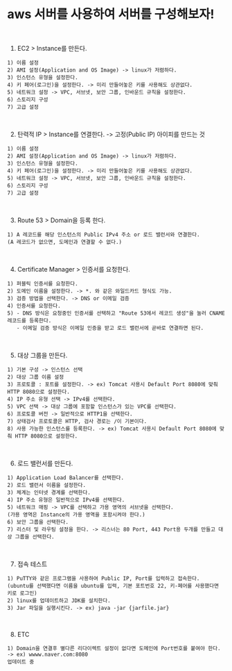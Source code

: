 # aws 서버를 사용하여 서버를 구성해보자!

<br/>

1. EC2 > Instance를 만든다.
```
1) 이름 설정
2) AMI 설정(Application and OS Image) -> linux가 저렴하다.
3) 인스턴스 유형을 설정한다.
4) 키 페어(로그인)을 설정한다. -> 미리 만들어놓은 키를 사용해도 상관없다.
5) 네트워크 설정 -> VPC, 서브넷, 보안 그룹, 인바운드 규칙을 설정한다.
6) 스토리지 구성
7) 고급 설정
```

<br/>

2. 탄력적 IP > Instance를 연결한다. -> 고정(Public IP) 아이피를 만드는 것
```
1) 이름 설정
2) AMI 설정(Application and OS Image) -> linux가 저렴하다.
3) 인스턴스 유형을 설정한다.
4) 키 페어(로그인)을 설정한다. -> 미리 만들어놓은 키를 사용해도 상관없다.
5) 네트워크 설정 -> VPC, 서브넷, 보안 그룹, 인바운드 규칙을 설정한다.
6) 스토리지 구성
7) 고급 설정
```

<br/>

3. Route 53 > Domain을 등록 한다.
```
1) A 레코드를 해당 인스턴스의 Public IPv4 주소 or 로드 밸런서와 연결한다.
(A 레코드가 없으면, 도메인과 연결할 수 없다.)
```

<br/>

4. Certificate Manager > 인증서를 요청한다.
```
1) 퍼블릭 인증서를 요청한다.
2) 도메인 이름을 설정한다. -> *. 와 같은 와일드카드 형식도 가능.
3) 검증 방법을 선택한다. -> DNS or 이메일 검증
4) 인증서를 요청한다.
5) - DNS 방식은 요청중인 인증서를 선택하고 "Route 53에서 레코드 생성"을 눌러 CNAME 레코드를 등록한다.
   - 이메일 검증 방식은 이메일 인증을 받고 로드 밸런서에 곧바로 연결하면 된다.
```

<br/>

5. 대상 그룹을 만든다.
```
1) 기본 구성 -> 인스턴스 선택
2) 대상 그룹 이름 설정
3) 프로토콜 : 포트를 설정한다. -> ex) Tomcat 사용시 Default Port 8080에 맞춰 HTTP 8080으로 설정한다.
4) IP 주소 유형 선택 -> IPv4를 선택한다.
5) VPC 선택 -> 대상 그룹에 포함할 인스턴스가 있는 VPC를 선택한다.
6) 프로토콜 버전 -> 일반적으로 HTTP1을 선택한다.
7) 상태검사 프로토콜은 HTTP, 검사 경로는 /이 기본이다.
8) 사용 가능한 인스턴스를 등록한다. -> ex) Tomcat 사용시 Default Port 8080에 맞춰 HTTP 8080으로 설정한다.
```

<br>

6. 로드 밸런서를 만든다.
```
1) Application Load Balancer를 선택한다.
2) 로드 밸런서 이름을 설정한다.
3) 체계는 인터넷 경계를 선택한다.
4) IP 주소 유형은 일반적으로 IPv4를 선택한다.
5) 네트워크 매핑 -> VPC를 선택하고 가용 영역의 서브넷을 선택한다.
(가용 영역은 Instance의 가용 영역을 포함시켜야 한다.)
6) 보안 그룹을 선택한다.
7) 리스터 및 라우팅 설정을 한다. -> 리스너는 80 Port, 443 Port용 두개를 만들고 대상 그룹을 선택한다.
```

<br/>

7. 접속 테스트
```
1) PuTTY와 같은 프로그램을 사용하여 Public IP, Port를 입력하고 접속한다.
(ubuntu를 선택했다면 이름을 ubuntu를 입력, 기본 포트번호 22, 키-페어를 사용했다면 키로 로그인)
2) linux를 업데이트하고 JDK를 설치한다.
3) Jar 파일을 실행시킨다. -> ex) java -jar {jarfile.jar}
```

<br/>

8. ETC
```
1) Domain을 연결후 별다른 리다이렉트 설정이 없다면 도메인에 Port번호를 붙여야 한다. -> ex) wwww.naver.com:8080
업데이트 중
```
